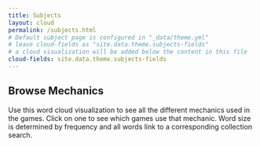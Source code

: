 ```yaml
---
title: Subjects
layout: cloud
permalink: /subjects.html
# Default subject page is configured in "_data/theme.yml"
# leave cloud-fields as "site.data.theme.subjects-fields"
# a cloud visualization will be added below the content in this file
cloud-fields: site.data.theme.subjects-fields
---
```


## Browse Mechanics

Use this word cloud visualization to see all the different mechanics used in the games. Click on one to see which games use that mechanic.
Word size is determined by frequency and all words link to a corresponding collection search.
